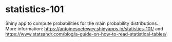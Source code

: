 # statistics-101
Shiny app to compute probabilities for the main probability distributions. More information: https://antoinesoetewey.shinyapps.io/statistics-101/ and https://www.statsandr.com/blog/a-guide-on-how-to-read-statistical-tables/

